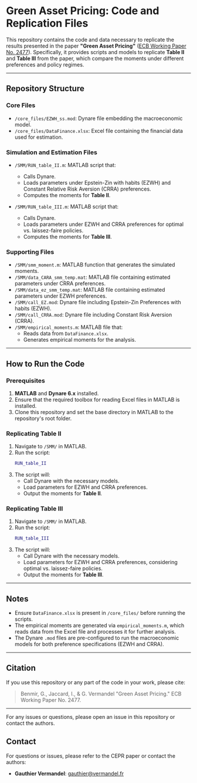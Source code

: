 # Green Asset Pricing: Code and Replication Files

This repository contains the code and data necessary to replicate the results presented in the paper **"Green Asset Pricing"** ([ECB Working Paper No. 2477](https://www.ecb.europa.eu/pub/pdf/scpwps/ecb.wp2477~e636f9c496.en.pdf)). Specifically, it provides scripts and models to replicate **Table II** and **Table III** from the paper, which compare the moments under different preferences and policy regimes.

---

## Repository Structure

### Core Files
- `/core_files/EZWH_ss.mod`: Dynare file embedding the macroeconomic model.
- `/core_files/DataFinance.xlsx`: Excel file containing the financial data used for estimation.

### Simulation and Estimation Files
- `/SMM/RUN_table_II.m`: MATLAB script that:
  - Calls Dynare.
  - Loads parameters under Epstein-Zin with habits (EZWH) and Constant Relative Risk Aversion (CRRA) preferences.
  - Computes the moments for **Table II**.

- `/SMM/RUN_table_III.m`: MATLAB script that:
  - Calls Dynare.
  - Loads parameters under EZWH and CRRA preferences for optimal vs. laissez-faire policies.
  - Computes the moments for **Table III**.

### Supporting Files
- `/SMM/smm_moment.m`: MATLAB function that generates the simulated moments.
- `/SMM/data_CARA_smm_temp.mat`: MATLAB file containing estimated parameters under CRRA preferences.
- `/SMM/data_ez_smm_temp.mat`: MATLAB file containing estimated parameters under EZWH preferences.
- `/SMM/call_EZ.mod`: Dynare file including Epstein-Zin Preferences with habits (EZWH).
- `/SMM/call_CRRA.mod`: Dynare file including Constant Risk Aversion (CRRA).
- `/SMM/empirical_moments.m`: MATLAB file that:
  - Reads data from `DataFinance.xlsx`.
  - Generates empirical moments for the analysis.

---

## How to Run the Code

### Prerequisites
1. **MATLAB** and **Dynare 6.x** installed.
2. Ensure that the required toolbox for reading Excel files in MATLAB is installed.
3. Clone this repository and set the base directory in MATLAB to the repository's root folder.

### Replicating Table II
1. Navigate to `/SMM/` in MATLAB.
2. Run the script:
   ```matlab
   RUN_table_II
   ```
3. The script will:
   - Call Dynare with the necessary models.
   - Load parameters for EZWH and CRRA preferences.
   - Output the moments for **Table II**.

### Replicating Table III
1. Navigate to `/SMM/` in MATLAB.
2. Run the script:
   ```matlab
   RUN_table_III
   ```
3. The script will:
   - Call Dynare with the necessary models.
   - Load parameters for EZWH and CRRA preferences, considering optimal vs. laissez-faire policies.
   - Output the moments for **Table III**.

---

## Notes
- Ensure `DataFinance.xlsx` is present in `/core_files/` before running the scripts.
- The empirical moments are generated via `empirical_moments.m`, which reads data from the Excel file and processes it for further analysis.
- The Dynare `.mod` files are pre-configured to run the macroeconomic models for both preference specifications (EZWH and CRRA).

---

## Citation
If you use this repository or any part of the code in your work, please cite:

> Benmir, G., Jaccard, I., & G. Vermandel "Green Asset Pricing." ECB Working Paper No. 2477.

---

For any issues or questions, please open an issue in this repository or contact the authors.


## Contact
For questions or issues, please refer to the CEPR paper or contact the authors:
- **Gauthier Vermandel**: [gauthier@vermandel.fr](mailto:gauthier@vermandel.fr)
